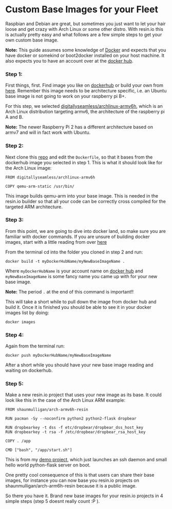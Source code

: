 # Custom Base Images for your Fleet

Raspbian and Debian are great, but sometimes you just want to let your hair loose and get crazy with Arch Linux or some other distro. With resin.io this is actually pretty easy and what follows are a few simple steps to get your own custom base image.

__Note:__ This guide assumes some knowledge of [Docker][docker] and expects that you have docker or somekind or boot2docker installed on your host machine. It also expects you to have an account over at the [docker hub][dockerhub-link].

### Step 1:
First things, first. Find image you like on [dockerhub][dockerhub-link] or build your own from [here][resin-docker-blog]. Remember this image needs to be architecture specific, i.e. an Ubuntu base image is not going to work on your raspberry pi B+.

For this step, we selected [digitallyseamless/archlinux-armv6h][rpi-archlinux-link], which is an Arch Linux distribution targeting armv6, the architecture of the raspberry pi A and B.

__Note:__ The newer Raspberry Pi 2 has a different architecture based on armv7 and will in fact work with Ubuntu.

### Step 2:
Next clone this [repo][docker-custom-base-os-repo] and edit the `Dockerfile`, so that it bases from the dockerhub image you selected in step 1.
This is what it should look like for the Arch Linux image:
```
FROM digitallyseamless/archlinux-armv6h

COPY qemu-arm-static /usr/bin/
```

This image builds qemu-arm into your base image. This is needed in the resin.io builder so that all your code can be correctly cross compiled for the targeted ARM architecture.

### Step 3:
From this point, we are going to dive into docker land, so make sure you are familiar with docker commands. If you are unsure of building docker images, start with a little reading from over [here][docker-create-images-link]

From the terminal cd into the folder you cloned in step 2 and run:
```
docker build -t myDockerHubName/myNewBaseImageName .
```
Where `myDockerHubName` is your account name on [docker hub][dockerhub-link] and `myNewBaseImageName` is some fancy name you came up with for your new base image.

__Note:__ The period `.` at the end of this command is important!!

This will take a short while to pull down the image from docker hub and build it. Once it is finished you should be able to see it in your docker images list by doing:
```
docker images
```


### Step 4:
Again from the terminal run:
```
docker push myDockerHubName/myNewBaseImageName
```

After a short while you should have your new base image reading and waiting on dockerhub.

### Step 5:
Make a new resin.io project that uses your new image as its base. It could look like this in the case of the Arch Linux ARM example:
```
FROM shaunmulligan/arch-armv6h-resin

RUN pacman -Sy --noconfirm python2 python2-flask dropbear

RUN dropbearkey -t dss -f etc/dropbear/dropbear_dss_host_key
RUN dropbearkey -t rsa -f /etc/dropbear/dropbear_rsa_host_key

COPY . /app

CMD ["bash", "/app/start.sh"]
```

This is from my [demo project][example-archlinux], which just launches an ssh daemon and small hello world python-flask server on boot.

One pretty cool consequence of this is that users can share their base images, for instance you can now base you resin.io projects on shaunmulligan/arch-arm6h-resin because it is a public image.

So there you have it. Brand new base images for your resin.io projects in 4 simple steps (step 5 doesnt really count :P ).

[docker]:https://www.docker.com/
[dockerfile]:https://docs.docker.com/reference/builder/
[docker-registry]:https://registry.hub.docker.com/u/resin/rpi-raspbian/tags/manage/
[resin-docker-blog]:https://resin.io/blog/docker-on-raspberry-pi/
[dockerhub-link]:https://registry.hub.docker.com/search?q=rpi
[rpi-archlinux-link]:https://registry.hub.docker.com/u/digitallyseamless/archlinux-armv6h/
[docker-custom-base-os-repo]:https://github.com/nghiant2710/base-os-image-example
[docker-create-images-link]:https://docs.docker.com/userguide/dockerimages/#creating-our-own-images
[example-archlinux]:https://github.com/shaunmulligan/resin-archlinux-rpi